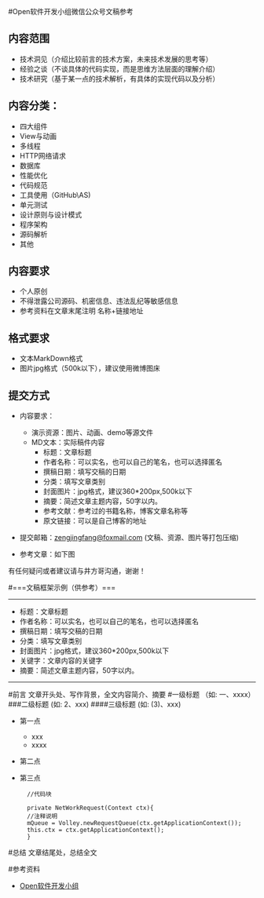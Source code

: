 #Open软件开发小组微信公众号文稿参考

## 内容范围
+ 技术洞见（介绍比较前言的技术方案，未来技术发展的思考等）
+ 经验之谈（不谈具体的代码实现，而是思维方法层面的理解介绍）
+ 技术研究（基于某一点的技术解析，有具体的实现代码以及分析）

## 内容分类：
+ 四大组件
+ View与动画
+ 多线程
+ HTTP网络请求
+ 数据库
+ 性能优化
+ 代码规范
+ 工具使用（GitHub\AS)
+ 单元测试
+ 设计原则与设计模式
+ 程序架构
+ 源码解析
+ 其他

## 内容要求
+ 个人原创
+ 不得泄露公司源码、机密信息、违法乱纪等敏感信息
+ 参考资料在文章末尾注明 名称+链接地址

## 格式要求
  + 文本MarkDown格式
  + 图片jpg格式（500k以下），建议使用微博图床

## 提交方式

+ 内容要求：
	+ 演示资源：图片、动画、demo等源文件
	+ MD文本：实际稿件内容
		+ 标题：文章标题
		+ 作者名称：可以实名，也可以自己的笔名，也可以选择匿名
		+ 撰稿日期：填写交稿的日期
		+ 分类：填写文章类别
		+ 封面图片：jpg格式，建议360*200px,500k以下
		+ 摘要：简述文章主题内容，50字以内。
		+ 参考文献：参考过的书籍名称，博客文章名称等
		+ 原文链接：可以是自己博客的地址
	
+ 提交邮箱：zengjingfang@foxmail.com (文稿、资源、图片等打包压缩)
+ 参考文章：如下图
 
有任何疑问或者建议请与井方哥沟通，谢谢！




#===文稿框架示例（供参考）===

---
+ 标题：文章标题
+ 作者名称：可以实名，也可以自己的笔名，也可以选择匿名
+ 撰稿日期：填写交稿的日期
+ 分类：填写文章类别
+ 封面图片：jpg格式，建议360*200px,500k以下
+ 关键字：文章内容的关键字
+ 摘要：简述文章主题内容，50字以内。

---

#前言
文章开头处、写作背景，全文内容简介、摘要
#一级标题  （如: 一、xxxx）
###二级标题	(如: 2、xxx)
####三级标题    (如: (3)、xxx)
+ 第一点
	+ xxx
	+ xxxx
+ 第二点
+ 第三点


		//代码块

		private NetWorkRequest(Context ctx){
		//注释说明
		mQueue = Volley.newRequestQueue(ctx.getApplicationContext());
		this.ctx = ctx.getApplicationContext();
		}

#总结
文章结尾处，总结全文

#参考资料
+	[Open软件开发小组](https://github.com/OpenDevTeam/OpenBox)
